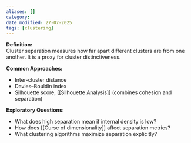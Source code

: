```yaml
---
aliases: []
category:
date modified: 27-07-2025
tags: [clustering]
---
```

**Definition:**  
Cluster separation measures how far apart different clusters are from one another. It is a proxy for cluster distinctiveness.

**Common Approaches:**
- Inter-cluster distance
- Davies–Bouldin index
- Silhouette score, [[Silhouette Analysis]] (combines cohesion and separation)
    
**Exploratory Questions:**
- What does high separation mean if internal density is low?
- How does [[Curse of dimensionality]] affect separation metrics?
- What clustering algorithms maximize separation explicitly?